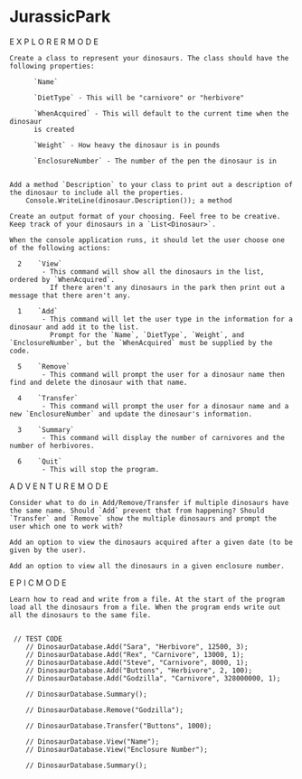 # JurassicPark

E X P L O R E R  M O D E

    Create a class to represent your dinosaurs. The class should have the following properties:

          `Name`

          `DietType` - This will be "carnivore" or "herbivore"

          `WhenAcquired` - This will default to the current time when the dinosaur 
          is created

          `Weight` - How heavy the dinosaur is in pounds

          `EnclosureNumber` - The number of the pen the dinosaur is in


    Add a method `Description` to your class to print out a description of the dinosaur to include all the properties.
        Console.WriteLine(dinosaur.Description()); a method

    Create an output format of your choosing. Feel free to be creative.
    Keep track of your dinosaurs in a `List<Dinosaur>`. 

    When the console application runs, it should let the user choose one of the following actions:
         
      2    `View`
            - This command will show all the dinosaurs in the list, ordered by `WhenAcquired`. 
              If there aren't any dinosaurs in the park then print out a message that there aren't any.
          
      1    `Add`
            - This command will let the user type in the information for a dinosaur and add it to the list.
              Prompt for the `Name`, `DietType`, `Weight`, and `EnclosureNumber`, but the `WhenAcquired` must be supplied by the code.
          
      5    `Remove`
            - This command will prompt the user for a dinosaur name then find and delete the dinosaur with that name. 
         
      4    `Transfer`
            - This command will prompt the user for a dinosaur name and a new `EnclosureNumber` and update the dinosaur's information.
          
      3    `Summary`
            - This command will display the number of carnivores and the number of herbivores. 
          
      6    `Quit`
            - This will stop the program. 


A D V E N T U R E  M O D E

    Consider what to do in Add/Remove/Transfer if multiple dinosaurs have the same name. Should `Add` prevent that from happening? Should `Transfer` and `Remove` show the multiple dinosaurs and prompt the user which one to work with?

    Add an option to view the dinosaurs acquired after a given date (to be given by the user).
    
    Add an option to view all the dinosaurs in a given enclosure number.


E P I C  M O D E

    Learn how to read and write from a file. At the start of the program load all the dinosaurs from a file. When the program ends write out all the dinosaurs to the same file.


     // TEST CODE
        // DinosaurDatabase.Add("Sara", "Herbivore", 12500, 3);
        // DinosaurDatabase.Add("Rex", "Carnivore", 13000, 1);
        // DinosaurDatabase.Add("Steve", "Carnivore", 8000, 1);
        // DinosaurDatabase.Add("Buttons", "Herbivore", 2, 100);
        // DinosaurDatabase.Add("Godzilla", "Carnivore", 328000000, 1);

        // DinosaurDatabase.Summary();

        // DinosaurDatabase.Remove("Godzilla");

        // DinosaurDatabase.Transfer("Buttons", 1000);

        // DinosaurDatabase.View("Name");
        // DinosaurDatabase.View("Enclosure Number");

        // DinosaurDatabase.Summary();